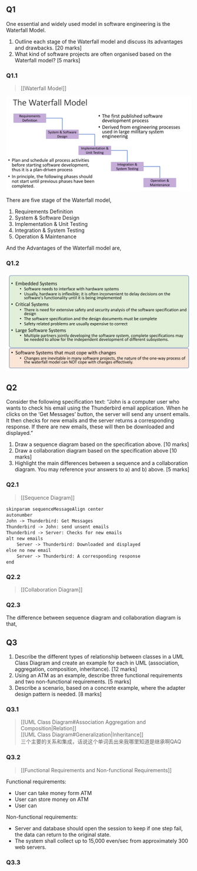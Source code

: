 ## Q1
One essential and widely used model in software engineering is the Waterfall Model.
1. Outline each stage of the Waterfall model and discuss its advantages and drawbacks. [20 marks]
2. What kind of software projects are often organised based on the Waterfall model? [5 marks]

### Q1.1

> [[Waterfall Model]]

![image-20220618054810922](https://raw.githubusercontent.com/Anxiu0101/PicgoImg/master/202206180548571.png)

There are five stage of the Waterfall model, 

1. Requirements Definition
2. System & Software Design
3. Implementation & Unit Testing
4. Integration & System Testing
5. Operation & Maintenance

And the Advantages of the Waterfall model are, 

### Q1.2
![image-20220618055147982](https://raw.githubusercontent.com/Anxiu0101/PicgoImg/master/202206180551049.png)

## Q2
Consider the following specification text: ‘‘John is a computer user who wants to check his email using the Thunderbird email application. When he clicks on the ‘Get Messages’ button, the server will send any unsent emails. It then checks for new emails and the server returns a corresponding response. If there are new emails, these will then be downloaded and displayed.”
1. Draw a sequence diagram based on the specification above. [10 marks]
2. Draw a collaboration diagram based on the specification above [10 marks]
3. Highlight the main differences between a sequence and a collaboration diagram. You may reference your answers to a) and b) above. [5 marks]

### Q2.1
>  [[Sequence Diagram]]
```puml
skinparam sequenceMessageAlign center
autonumber
John -> Thunderbird: Get Messages
Thunderbird -> John: send unsent emails
Thunderbird -> Server: Checks for new emails
alt new emails
	Server -> Thunderbird: Downloaded and displayed
else no new email
	Server -> Thunderbird: A corresponding response
end
```

### Q2.2
> [[Collaboration Diagram]]


### Q2.3

The difference between sequence diagram and collaboration diagram is that, 



## Q3

1. Describe the different types of relationship between classes in a UML Class Diagram and create an example for each in UML (association, aggregation, composition, inheritance). [12 marks]
2. Using an ATM as an example, describe three functional requirements and two non-functional requirements. [5 marks]
3. Describe a scenario, based on a concrete example, where the adapter design pattern is needed. [8 marks]

### Q3.1

> [[UML Class Diagram#Association Aggregation and Composition|Relation]]  
> [[UML Class Diagram#Generalization|Inheritance]]  
> 三个主要的关系和集成，话说这个单词丢出来我哪里知道是继承啊QAQ


### Q3.2

> [[Functional Requirements and Non-functional Requirements]]

Functional requirements: 
- User can take money form ATM
- User can store money on ATM
- User can 

Non-functional requirements: 
- Server and database should open the session to keep if one step fail, the data can return to the original state.
- The system shall collect up to 15,000 even/sec from approximately 300 web servers.

### Q3.3